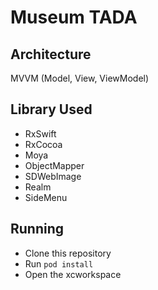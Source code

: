 # Museum TADA 

## Architecture

MVVM (Model, View, ViewModel)

## Library Used

- RxSwift
- RxCocoa
- Moya
- ObjectMapper
- SDWebImage
- Realm
- SideMenu

## Running

- Clone this repository
- Run `pod install`
- Open the xcworkspace
